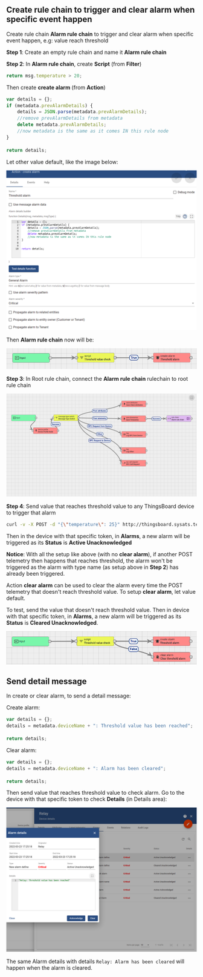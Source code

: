 ## Create rule chain to trigger and clear alarm when specific event happen

Create rule chain **Alarm rule chain** to trigger and clear alarm when specific event happen, e.g: value reach threshold

**Step 1**: Create an empty rule chain and name it **Alarm rule chain**

**Step 2**: In **Alarm rule chain**, create **Script** (from **Filter**)

```js
return msg.temperature > 20;
```

Then create **create alarm** (from **Action**)

```js
var details = {};
if (metadata.prevAlarmDetails) {
    details = JSON.parse(metadata.prevAlarmDetails);
    //remove prevAlarmDetails from metadata
    delete metadata.prevAlarmDetails;
    //now metadata is the same as it comes IN this rule node
}

return details;
```

Let other value default, like the image below:

![](../../../Environment/Images/create_alarm_default_setup.png)

Then **Alarm rule chain** now will be:

![](../../../Environment/Images/create_alarm.png)

**Step 3**: In Root rule chain, connect the **Alarm rule chain** rulechain to root rule chain

![](../../../Environment/Images/root_rule_chain_for_alarm.png)

**Step 4**: Send value that reaches threshold value to any ThingsBoard device to trigger that alarm

```sh
curl -v -X POST -d "{\"temperature\": 25}" http://thingsboard.sysats.tech/api/v1/RbeNuZuf86rJ4zlY369i/telemetry --header "Content-Type:application/json"
```

Then in the device with that specific token, in **Alarms**, a new alarm will be triggered as its **Status** is **Active Unacknowledged**

**Notice**: With all the setup like above (with no **clear alarm**), if another POST telemetry then happens that reaches threshold, the alarm won't be triggered as the alarm with type name (as setup above in **Step 2**) has already been triggered.

Action **clear alarm** can be used to clear the alarm every time the POST telemetry that doesn't reach threshold value. To setup **clear alarm**, let value default. 

To test, send the value that doesn't reach threshold value. Then in device with that specific token, in **Alarms**, a new alarm will be triggered as its **Status** is **Cleared Unacknowledged**.

![](../../../Environment/Images/create_and_clear_alarm.png)

## Send detail message

In create or clear alarm, to send a detail message:

Create alarm:

```js
var details = {};
details = metadata.deviceName + ": Threshold value has been reached";

return details;
```

Clear alarm:

```js
var details = {};
details = metadata.deviceName + ": Alarm has been cleared";

return details;
```

Then send value that reaches threshold value to check alarm. Go to the device with that specific token to check **Details** (in Details area):

![](../../../Environment/Images/alarm_details.png)

The same Alarm details with details ``Relay: Alarm has been cleared`` will happen when the alarm is cleared.
